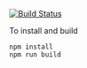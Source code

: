 [![Build Status](https://travis-ci.org/langkilde/daniel_langkilde_site.svg?branch=master)](https://travis-ci.org/langkilde/daniel_langkilde_site)

To install and build
```
npm install
npm run build
```
